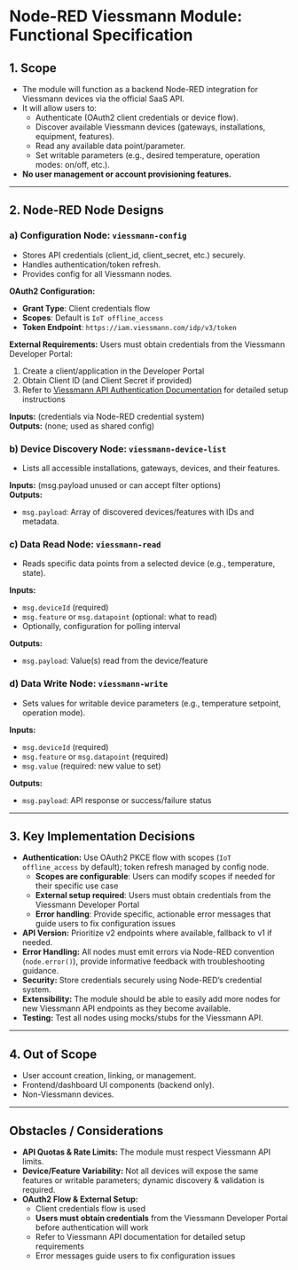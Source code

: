 # Node-RED Viessmann Module: Functional Specification

## 1. Scope

- The module will function as a backend Node-RED integration for Viessmann devices via the official SaaS API.
- It will allow users to:
  - Authenticate (OAuth2 client credentials or device flow).
  - Discover available Viessmann devices (gateways, installations, equipment, features).
  - Read any available data point/parameter.
  - Set writable parameters (e.g., desired temperature, operation modes: on/off, etc.).
- **No user management or account provisioning features.**

---

## 2. Node-RED Node Designs

### a) Configuration Node: `viessmann-config`
- Stores API credentials (client_id, client_secret, etc.) securely.
- Handles authentication/token refresh.
- Provides config for all Viessmann nodes.

**OAuth2 Configuration:**
- **Grant Type**: Client credentials flow
- **Scopes**: Default is `IoT offline_access`
- **Token Endpoint**: `https://iam.viessmann.com/idp/v3/token`

**External Requirements:**
Users must obtain credentials from the Viessmann Developer Portal:
1. Create a client/application in the Developer Portal
2. Obtain Client ID (and Client Secret if provided)
3. Refer to [Viessmann API Authentication Documentation](https://api.viessmann-climatesolutions.com/documentation/static/authentication) for detailed setup instructions

**Inputs:** (credentials via Node-RED credential system)  
**Outputs:** (none; used as shared config)

### b) Device Discovery Node: `viessmann-device-list`
- Lists all accessible installations, gateways, devices, and their features.

**Inputs:** (msg.payload unused or can accept filter options)  
**Outputs:**  
- `msg.payload`: Array of discovered devices/features with IDs and metadata.

### c) Data Read Node: `viessmann-read`
- Reads specific data points from a selected device (e.g., temperature, state).

**Inputs:**  
- `msg.deviceId` (required)
- `msg.feature` or `msg.datapoint` (optional: what to read)
- Optionally, configuration for polling interval

**Outputs:**  
- `msg.payload`: Value(s) read from the device/feature

### d) Data Write Node: `viessmann-write`
- Sets values for writable device parameters (e.g., temperature setpoint, operation mode).

**Inputs:**  
- `msg.deviceId` (required)
- `msg.feature` or `msg.datapoint` (required)
- `msg.value` (required: new value to set)

**Outputs:**  
- `msg.payload`: API response or success/failure status

---

## 3. Key Implementation Decisions

- **Authentication:** Use OAuth2 PKCE flow with scopes (`IoT offline_access` by default); token refresh managed by config node.
  - **Scopes are configurable**: Users can modify scopes if needed for their specific use case
  - **External setup required**: Users must obtain credentials from the Viessmann Developer Portal
  - **Error handling**: Provide specific, actionable error messages that guide users to fix configuration issues
- **API Version:** Prioritize v2 endpoints where available, fallback to v1 if needed.
- **Error Handling:** All nodes must emit errors via Node-RED convention (`node.error()`), provide informative feedback with troubleshooting guidance.
- **Security:** Store credentials securely using Node-RED’s credential system.
- **Extensibility:** The module should be able to easily add more nodes for new Viessmann API endpoints as they become available.
- **Testing:** Test all nodes using mocks/stubs for the Viessmann API.

---

## 4. Out of Scope

- User account creation, linking, or management.
- Frontend/dashboard UI components (backend only).
- Non-Viessmann devices.

---

## Obstacles / Considerations

- **API Quotas & Rate Limits:** The module must respect Viessmann API limits.
- **Device/Feature Variability:** Not all devices will expose the same features or writable parameters; dynamic discovery & validation is required.
- **OAuth2 Flow & External Setup:** 
  - Client credentials flow is used
  - **Users must obtain credentials** from the Viessmann Developer Portal before authentication will work
  - Refer to Viessmann API documentation for detailed setup requirements
  - Error messages guide users to fix configuration issues
